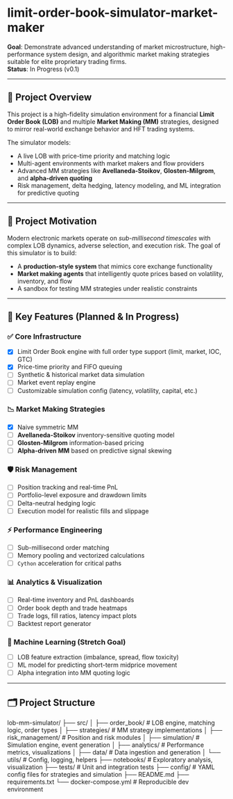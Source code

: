 # limit-order-book-simulator-market-maker

**Goal**: Demonstrate advanced understanding of market microstructure, high-performance system design, and algorithmic market making strategies suitable for elite proprietary trading firms.  
**Status**: In Progress (v0.1)

---

## 🧠 Project Overview

This project is a high-fidelity simulation environment for a financial **Limit Order Book (LOB)** and multiple **Market Making (MM)** strategies, designed to mirror real-world exchange behavior and HFT trading systems.

The simulator models:
- A live LOB with price-time priority and matching logic
- Multi-agent environments with market makers and flow providers
- Advanced MM strategies like **Avellaneda-Stoikov**, **Glosten-Milgrom**, and **alpha-driven quoting**
- Risk management, delta hedging, latency modeling, and ML integration for predictive quoting

---

## 💼 Project Motivation

Modern electronic markets operate on *sub-millisecond timescales* with complex LOB dynamics, adverse selection, and execution risk. The goal of this simulator is to build:

- A **production-style system** that mimics core exchange functionality
- **Market making agents** that intelligently quote prices based on volatility, inventory, and flow
- A sandbox for testing MM strategies under realistic constraints

---

## 📌 Key Features (Planned & In Progress)

### ✅ Core Infrastructure
- [x] Limit Order Book engine with full order type support (limit, market, IOC, GTC)
- [x] Price-time priority and FIFO queuing
- [ ] Synthetic & historical market data simulation
- [ ] Market event replay engine
- [ ] Customizable simulation config (latency, volatility, capital, etc.)

### 📉 Market Making Strategies
- [x] Naive symmetric MM
- [ ] **Avellaneda-Stoikov** inventory-sensitive quoting model
- [ ] **Glosten-Milgrom** information-based pricing
- [ ] **Alpha-driven MM** based on predictive signal skewing

### 🛡️ Risk Management
- [ ] Position tracking and real-time PnL
- [ ] Portfolio-level exposure and drawdown limits
- [ ] Delta-neutral hedging logic
- [ ] Execution model for realistic fills and slippage

### ⚡ Performance Engineering
- [ ] Sub-millisecond order matching
- [ ] Memory pooling and vectorized calculations
- [ ] `Cython` acceleration for critical paths

### 📊 Analytics & Visualization
- [ ] Real-time inventory and PnL dashboards
- [ ] Order book depth and trade heatmaps
- [ ] Trade logs, fill ratios, latency impact plots
- [ ] Backtest report generator

### 🤖 Machine Learning (Stretch Goal)
- [ ] LOB feature extraction (imbalance, spread, flow toxicity)
- [ ] ML model for predicting short-term midprice movement
- [ ] Alpha integration into MM quoting logic

---

## 🗂️ Project Structure
lob-mm-simulator/
├── src/
│ ├── order_book/ # LOB engine, matching logic, order types
│ ├── strategies/ # MM strategy implementations
│ ├── risk_management/ # Position and risk modules
│ ├── simulation/ # Simulation engine, event generation
│ ├── analytics/ # Performance metrics, visualizations
│ ├── data/ # Data ingestion and generation
│ └── utils/ # Config, logging, helpers
├── notebooks/ # Exploratory analysis, visualization
├── tests/ # Unit and integration tests
├── config/ # YAML config files for strategies and simulation
├── README.md
├── requirements.txt
└── docker-compose.yml # Reproducible dev environment
